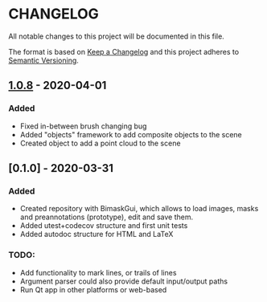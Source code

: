 # CHANGELOG
All notable changes to this project will be documented in this file.

The format is based on [Keep a Changelog](https://keepachangelog.com/en/1.0.0/)
and this project adheres to [Semantic Versioning](https://semver.org/spec/v2.0.0.html).


## [1.0.8](https://github.com/andres-fr/secv-guis/compare/v0.2.3...HEAD) - 2020-04-01

### Added

* Fixed in-between brush changing bug
* Added "objects" framework to add composite objects to the scene
* Created object to add a point cloud to the scene


## [0.1.0] - 2020-03-31
### Added

* Created repository with BimaskGui, which allows to load images, masks and preannotations (prototype), edit and save them.
* Added utest+codecov structure and first unit tests
* Added autodoc structure for HTML and LaTeX


### TODO:

* Add functionality to mark lines, or trails of lines
* Argument parser could also provide default input/output paths
* Run Qt app in other platforms or web-based
